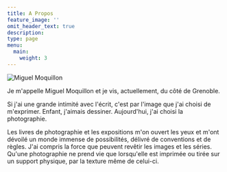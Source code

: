 ```yaml
---
title: A Propos
feature_image: ''
omit_header_text: true
description:
type: page
menu:
  main:
    weight: 3
---
```


![](../images/me.jpg "Miguel Moquillon")

Je m'appelle Miguel Moquillon et je vis, actuellement, du côté de Grenoble.

Si j'ai une grande intimité avec l'écrit, c'est par l'image que j'ai choisi de m'exprimer. Enfant, j'aimais dessiner. Aujourd'hui, j'ai choisi la photographie.

Les livres de photographie et les expositions m'on ouvert les yeux et m'ont dévoilé un monde immense de possibilités, délivré de conventions et de règles. J'ai compris la force que peuvent revêtir les images et les séries. Qu'une photographie ne prend vie que lorsqu'elle est imprimée ou tirée sur un support physique, par la texture même de celui-ci.